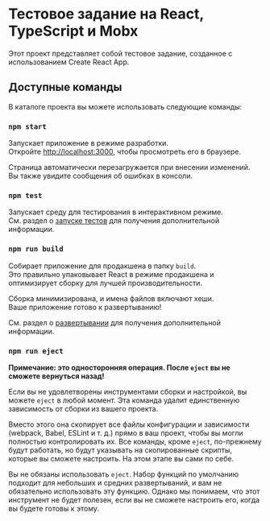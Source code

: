 # Тестовое задание на React, TypeScript и Mobx

Этот проект представляет собой тестовое задание, созданное с использованием Create React App.

## Доступные команды

В каталоге проекта вы можете использовать следующие команды:

### `npm start`

Запускает приложение в режиме разработки.\
Откройте [http://localhost:3000](http://localhost:3000), чтобы просмотреть его в браузере.

Страница автоматически перезагружается при внесении изменений.\
Вы также увидите сообщения об ошибках в консоли.

### `npm test`

Запускает среду для тестирования в интерактивном режиме.\
См. раздел о [запуске тестов](https://facebook.github.io/create-react-app/docs/running-tests) для получения дополнительной информации.

### `npm run build`

Собирает приложение для продакшена в папку `build`.\
Это правильно упаковывает React в режиме продакшена и оптимизирует сборку для лучшей производительности.

Сборка минимизирована, и имена файлов включают хеши.\
Ваше приложение готово к развертыванию!

См. раздел о [развертывании](https://facebook.github.io/create-react-app/docs/deployment) для получения дополнительной информации.

### `npm run eject`

**Примечание: это односторонняя операция. После `eject` вы не сможете вернуться назад!**

Если вы не удовлетворены инструментами сборки и настройкой, вы можете `eject` в любой момент. Эта команда удалит единственную зависимость от сборки из вашего проекта.

Вместо этого она скопирует все файлы конфигурации и зависимости (webpack, Babel, ESLint и т. д.) прямо в ваш проект, чтобы вы могли полностью контролировать их. Все команды, кроме `eject`, по-прежнему будут работать, но будут указывать на скопированные скрипты, которые вы сможете настроить. На этом этапе вы сами по себе.

Вы не обязаны использовать `eject`. Набор функций по умолчанию подходит для небольших и средних развертываний, и вам не обязательно использовать эту функцию. Однако мы понимаем, что этот инструмент не будет полезен, если вы не сможете настроить его, когда вы будете готовы к этому.


